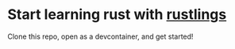 # Start learning rust with [rustlings](https://github.com/rust-lang/rustlings/)

Clone this repo, open as a devcontainer, and get started!
